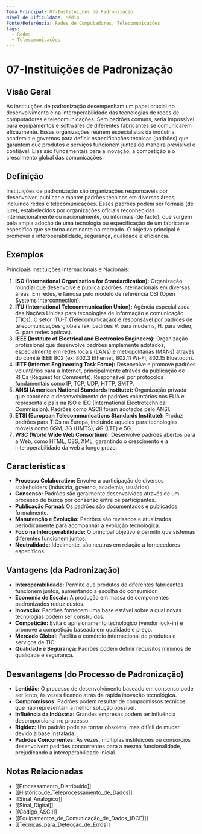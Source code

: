 ```yaml
---
Tema Principal: 07-Instituições de Padronização
Nível de Dificuldade: Médio
Fonte/Referência: Redes de Computadores, Telecomunicações
tags:
  - Redes
  - Telecomunicações
---
```


# 07-Instituições de Padronização

## Visão Geral

As instituições de padronização desempenham um papel crucial no desenvolvimento e na interoperabilidade das tecnologias de redes de computadores e telecomunicações. Sem padrões comuns, seria impossível para equipamentos e softwares de diferentes fabricantes se comunicarem eficazmente. Essas organizações reúnem especialistas da indústria, academia e governos para definir especificações técnicas (padrões) que garantem que produtos e serviços funcionem juntos de maneira previsível e confiável. Elas são fundamentais para a inovação, a competição e o crescimento global das comunicações.

## Definição

Instituições de padronização são organizações responsáveis por desenvolver, publicar e manter padrões técnicos em diversas áreas, incluindo redes e telecomunicações. Esses padrões podem ser formais (de jure), estabelecidos por organizações oficiais reconhecidas internacionalmente ou nacionalmente, ou informais (de facto), que surgem pela ampla adoção de uma tecnologia ou especificação de um fabricante específico que se torna dominante no mercado. O objetivo principal é promover a interoperabilidade, segurança, qualidade e eficiência.

## Exemplos

Principais Instituições Internacionais e Nacionais:

1.  **ISO (International Organization for Standardization):** Organização mundial que desenvolve e publica padrões internacionais em diversas áreas. Em redes, é famosa pelo modelo de referência OSI (Open Systems Interconnection).
2.  **ITU (International Telecommunication Union):** Agência especializada das Nações Unidas para tecnologias de informação e comunicação (TICs). O setor ITU-T (Telecomunicação) é responsável por padrões de telecomunicações globais (ex: padrões V. para modems, H. para vídeo, G. para redes ópticas).
3.  **IEEE (Institute of Electrical and Electronics Engineers):** Organização profissional que desenvolve padrões amplamente adotados, especialmente em redes locais (LANs) e metropolitanas (MANs) através do comitê IEEE 802 (ex: 802.3 Ethernet, 802.11 Wi-Fi, 802.15 Bluetooth).
4.  **IETF (Internet Engineering Task Force):** Desenvolve e promove padrões voluntários para a Internet, principalmente através da publicação de RFCs (Request for Comments). Responsável por protocolos fundamentais como IP, TCP, UDP, HTTP, SMTP.
5.  **ANSI (American National Standards Institute):** Organização privada que coordena o desenvolvimento de padrões voluntários nos EUA e representa o país na ISO e IEC (International Electrotechnical Commission). Padrões como ASCII foram adotados pelo ANSI.
6.  **ETSI (European Telecommunications Standards Institute):** Produz padrões para TICs na Europa, incluindo aqueles para tecnologias móveis como GSM, 3G (UMTS), 4G (LTE) e 5G.
7.  **W3C (World Wide Web Consortium):** Desenvolve padrões abertos para a Web, como HTML, CSS, XML, garantindo o crescimento e a interoperabilidade da web a longo prazo.

## Características

*   **Processo Colaborativo:** Envolve a participação de diversos stakeholders (indústria, governo, academia, usuários).
*   **Consenso:** Padrões são geralmente desenvolvidos através de um processo de busca por consenso entre os participantes.
*   **Publicação Formal:** Os padrões são documentados e publicados formalmente.
*   **Manutenção e Evolução:** Padrões são revisados e atualizados periodicamente para acompanhar a evolução tecnológica.
*   **Foco na Interoperabilidade:** O principal objetivo é permitir que sistemas diferentes funcionem juntos.
*   **Neutralidade:** Idealmente, são neutras em relação a fornecedores específicos.

## Vantagens (da Padronização)

*   **Interoperabilidade:** Permite que produtos de diferentes fabricantes funcionem juntos, aumentando a escolha do consumidor.
*   **Economia de Escala:** A produção em massa de componentes padronizados reduz custos.
*   **Inovação:** Padrões fornecem uma base estável sobre a qual novas tecnologias podem ser construídas.
*   **Competição:** Evita o aprisionamento tecnológico (vendor lock-in) e promove a competição baseada em qualidade e preço.
*   **Mercado Global:** Facilita o comércio internacional de produtos e serviços de TIC.
*   **Qualidade e Segurança:** Padrões podem definir requisitos mínimos de qualidade e segurança.

## Desvantagens (do Processo de Padronização)

*   **Lentidão:** O processo de desenvolvimento baseado em consenso pode ser lento, às vezes ficando atrás da rápida inovação tecnológica.
*   **Compromissos:** Padrões podem resultar de compromissos técnicos que não representam a melhor solução possível.
*   **Influência da Indústria:** Grandes empresas podem ter influência desproporcional no processo.
*   **Rigidez:** Um padrão pode se tornar obsoleto, mas difícil de mudar devido à base instalada.
*   **Padrões Concorrentes:** Às vezes, múltiplas instituições ou consórcios desenvolvem padrões concorrentes para a mesma funcionalidade, prejudicando a interoperabilidade inicial.

## Notas Relacionadas

*   [[Processamento_Distribuido]]
*   [[Histórico_de_Teleprocessamento_de_Dados]]
*   [[Sinal_Analógico]]
*   [[Sinal_Digital]]
*   [[Código_ASCII]]
*   [[Equipamentos_de_Comunicação_de_Dados_(DCE)]]
*   [[Técnicas_para_Detecção_de_Erros]]

